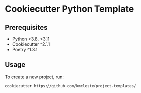 # Cookiecutter Python Template

## Prerequisites

- Python >3.8, <3.11
- Cookiecutter ^2.1.1
- Poetry ^1.3.1

## Usage

To create a new project, run:

```bash
cookiecutter https://github.com/kmcleste/project-templates/
```
